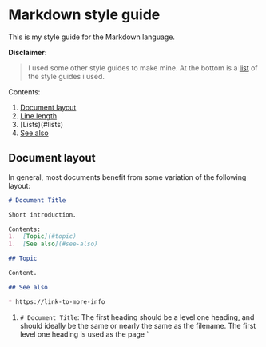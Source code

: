 # Markdown style guide

This is my style guide for the Markdown language.

**Disclaimer:**
> I used some other style guides to make mine.
> At the bottom is a [list](#see-also) of the style guides i used.

Contents:
1.  [Document layout](#document-layout)
1.  [Line length](#line-length)
1.  [Lists)(#lists)
1.  [See also](#see-also)

## Document layout

In general, most documents benefit from some variation of the following layout:

```Markdown
# Document Title

Short introduction.

Contents:
1.  [Topic](#topic)
1.  [See also](#see-also)

## Topic

Content.

## See also

* https://link-to-more-info
```

1.  `# Document Title`: The first heading should be a level one heading, and
    should ideally be the same or nearly the same as the filename. The first
    level one heading is used as the page `<title>

1.  `Short introduction.` 1-3 sentences providing a high-level overview of the
    topic. Imagine yourself as a complete newbie, who landed on your "Extending
    Foo" doc and needs to know the most basic assumptions you take for granted.
    "What is Foo? Why would I extend it?"

1.  `Content:`: Put a list of links to each topic after the short introduction.

1.  `## Topic`: The rest of your headings should start from level 2.

1.  `## See also`: Put miscellaneous links at the bottom for the user who wants
    to know more or didn't find what she needed.

## Line length

Try to use lines of code between 80 and 120 characters long. This amount of text
is easy to fit in most monitors with a decent font size.

## Lists

### Use lazy numbering for long lists

Markdown is smart enough to let the resulting HTML render your numbered lists
correctly. For longer lists that may change, especially long nested lists, use
"lazy" numbering:

```markdown
1.  Foo.
1.  Bar.
    1.  Foofoo.
    1.  Barbar.
1.  Baz.
```

However, if the list is small and you don't anticipate changing it, prefer fully
numbered lists, because it's nicer to read in source:

```markdown
1.  Foo.
2.  Bar.
3.  Baz.
```

### Nested list spacing

When nesting lists, use a 4 space indent for both numbered and bulleted lists:

```markdown
1.  2 spaces after a numbered list.
    4 space indent for wrapped text.
2.  2 spaces again.

*   3 spaces after a bullet.
    4 space indent for wrapped text.
    1.  2 spaces after a numbered list.
        8 space indent for the wrapped text of a nested list.
    2.  Looks nice, don't it?
*   3 spaces after a bullet.
```

## See also

* https://github.com/google/styleguide/blob/gh-pages/docguide/style.md
